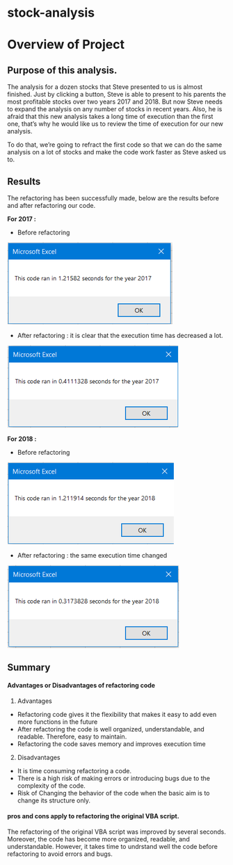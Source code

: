 # stock-analysis
# Overview of Project
## Purpose of this analysis.

  The analysis for a dozen stocks that Steve presented to us is almost finished. Just by clicking a button, Steve is able to present to his parents the most profitable stocks over  two years 2017 and 2018. But now Steve needs to expand the analysis on any number of stocks in recent years. Also, he is afraid that this new analysis takes a long time of       execution than the first one, that’s why he would like us to review the time of execution for our new analysis.

  To do that, we’re going to refract the first code so that we can do the same analysis on a lot of stocks and make the code work faster as Steve asked us to.

## Results

The refactoring has been successfully made, below are the results before and after refactoring our code.

**For 2017 :**

* Before refactoring

![2017 Before refactoring](https://github.com/muhisan/stock-analysis/blob/main/Resources/2017%20before%20refactoring.png)

* After refactoring : it is clear that the execution time has decreased a lot.

![2017 After refactoring](https://github.com/muhisan/stock-analysis/blob/main/Resources/2017%20after%20refactoring.png)

**For 2018 :**

* Before refactoring

![2018 Before refactoring](https://github.com/muhisan/stock-analysis/blob/main/Resources/2018%20before%20refactoring.png)

* After refactoring : the same execution time changed 

![2018 After refactoring](https://github.com/muhisan/stock-analysis/blob/main/Resources/2018%20after%20refactoring.png)

## Summary
#### Advantages or Disadvantages of refactoring code
1. Advantages
* Refactoring code gives it the flexibility that makes it easy to add even more functions in the future
* After refactoring the code is well organized, understandable, and readable. Therefore, easy to maintain.
* Refactoring the code saves memory and improves execution time

2. Disadvantages
* It is time consuming refactoring a code.
* There is a high risk of making errors or introducing bugs due to the complexity of the code.
* Risk of Changing the behavior of the code when the basic aim is to change its structure only.

#### pros and cons apply to refactoring the original VBA script.
The refactoring of the original VBA script was improved by several seconds. Moreover, the code has become more organized, readable, and understandable.
However, it takes time to undrstand well the code before refactoring to avoid errors and bugs.




